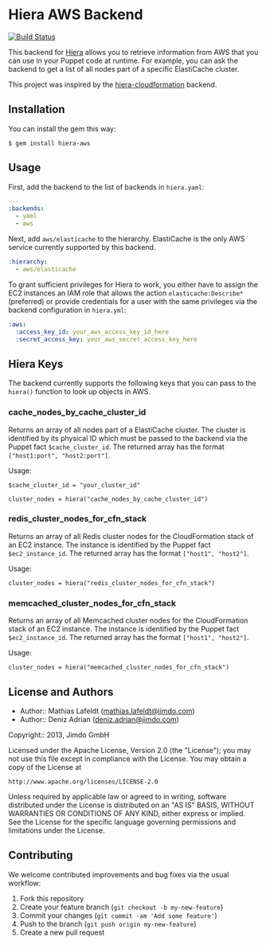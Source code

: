 # Hiera AWS Backend

[![Build Status](https://travis-ci.org/Jimdo/hiera-aws.png?branch=master)](https://travis-ci.org/Jimdo/hiera-aws)

This backend for [Hiera] allows you to retrieve information from AWS that you
can use in your Puppet code at runtime. For example, you can ask the backend to
get a list of all nodes part of a specific ElastiCache cluster.

This project was inspired by the [hiera-cloudformation] backend.

## Installation

You can install the gem this way:

    $ gem install hiera-aws

## Usage

First, add the backend to the list of backends in `hiera.yaml`:

```yaml
---
:backends:
  - yaml
  - aws
```

Next, add `aws/elasticache` to the hierarchy. ElastiCache is the only AWS
service currently supported by this backend.

```yaml
:hierarchy:
  - aws/elasticache
```

To grant sufficient privileges for Hiera to work, you either have to assign the
EC2 instances an IAM role that allows the action `elasticache:Describe*`
(preferred) or provide credentials for a user with the same privileges via the
backend configuration in `hiera.yml`:

```yaml
:aws:
  :access_key_id: your_aws_access_key_id_here
  :secret_access_key: your_aws_secret_access_key_here
```


## Hiera Keys

The backend currently supports the following keys that you can pass to the
`hiera()` function to look up objects in AWS.

### cache_nodes_by_cache_cluster_id

Returns an array of all nodes part of a ElastiCache cluster. The cluster is
identified by its physical ID which must be passed to the backend via the Puppet
fact `$cache_cluster_id`. The returned array has the format `["host1:port",
"host2:port"]`.

Usage:

```
$cache_cluster_id = "your_cluster_id"

cluster_nodes = hiera("cache_nodes_by_cache_cluster_id")
```

### redis_cluster_nodes_for_cfn_stack

Returns an array of all Redis cluster nodes for the CloudFormation stack of an
EC2 instance. The instance is identified by the Puppet fact `$ec2_instance_id`.
The returned array has the format `["host1", "host2"]`.

Usage:

```
cluster_nodes = hiera("redis_cluster_nodes_for_cfn_stack")
```

### memcached_cluster_nodes_for_cfn_stack

Returns an array of all Memcached cluster nodes for the CloudFormation stack of
an EC2 instance. The instance is identified by the Puppet fact
`$ec2_instance_id`. The returned array has the format `["host1", "host2"]`.

Usage:

```
cluster_nodes = hiera("memcached_cluster_nodes_for_cfn_stack")
```

## License and Authors

* Author:: Mathias Lafeldt (mathias.lafeldt@jimdo.com)
* Author:: Deniz Adrian (deniz.adrian@jimdo.com)

Copyright:: 2013, Jimdo GmbH

Licensed under the Apache License, Version 2.0 (the "License");
you may not use this file except in compliance with the License.
You may obtain a copy of the License at

    http://www.apache.org/licenses/LICENSE-2.0

Unless required by applicable law or agreed to in writing, software
distributed under the License is distributed on an "AS IS" BASIS,
WITHOUT WARRANTIES OR CONDITIONS OF ANY KIND, either express or implied.
See the License for the specific language governing permissions and
limitations under the License.

## Contributing

We welcome contributed improvements and bug fixes via the usual workflow:

1. Fork this repository
2. Create your feature branch (`git checkout -b my-new-feature`)
3. Commit your changes (`git commit -am 'Add some feature'`)
4. Push to the branch (`git push origin my-new-feature`)
5. Create a new pull request


[Hiera]: http://docs.puppetlabs.com/hiera/1/puppet.html
[hiera-cloudformation]: https://github.com/fanduel/hiera-cloudformation
